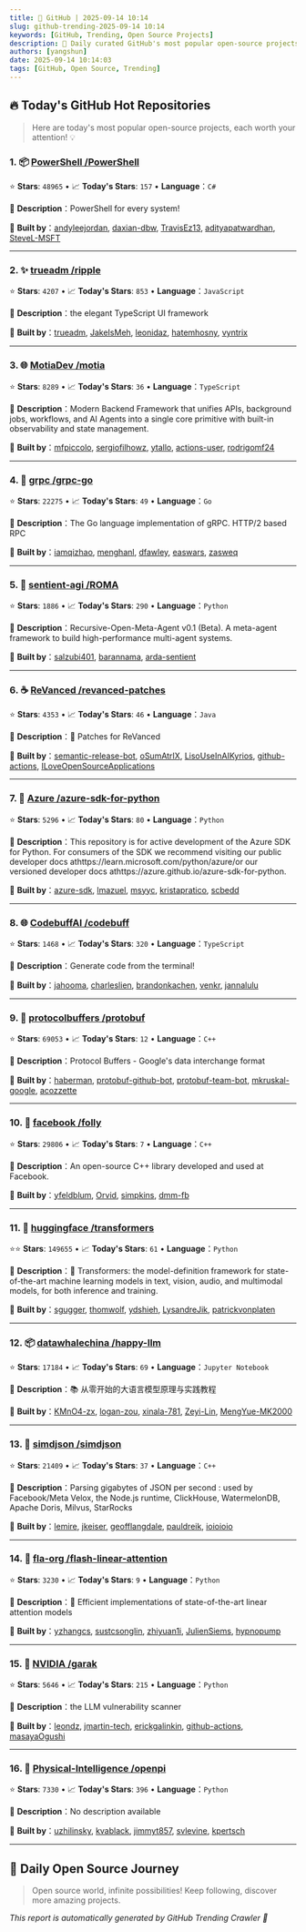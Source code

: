 ```yaml
---
title: 🚀 GitHub | 2025-09-14 10:14
slug: github-trending-2025-09-14 10:14
keywords: [GitHub, Trending, Open Source Projects]
description: 🌟 Daily curated GitHub's most popular open-source projects to help you stay on the pulse of technology!
authors: [yangshun]
date: 2025-09-14 10:14:03
tags: [GitHub, Open Source, Trending]
---
```


## 🔥 Today's GitHub Hot Repositories

> Here are today's most popular open-source projects, each worth your attention! 💡

### 1. 📦 [PowerShell /PowerShell](https://github.com/PowerShell/PowerShell)

⭐ **Stars**: `48965`   •   📈 **Today's Stars**: `157`   •   **Language**：`C#`

📝 **Description**：PowerShell for every system!

🤝 **Built by**：[andyleejordan](https://github.com/andyleejordan), [daxian-dbw](https://github.com/daxian-dbw), [TravisEz13](https://github.com/TravisEz13), [adityapatwardhan](https://github.com/adityapatwardhan), [SteveL-MSFT](https://github.com/SteveL-MSFT)

---

### 2. ✨ [trueadm /ripple](https://github.com/trueadm/ripple)

⭐ **Stars**: `4207`   •   📈 **Today's Stars**: `853`   •   **Language**：`JavaScript`

📝 **Description**：the elegant TypeScript UI framework

🤝 **Built by**：[trueadm](https://github.com/trueadm), [JakeIsMeh](https://github.com/JakeIsMeh), [leonidaz](https://github.com/leonidaz), [hatemhosny](https://github.com/hatemhosny), [vyntrix](https://github.com/vyntrix)

---

### 3. 🌐 [MotiaDev /motia](https://github.com/MotiaDev/motia)

⭐ **Stars**: `8289`   •   📈 **Today's Stars**: `36`   •   **Language**：`TypeScript`

📝 **Description**：Modern Backend Framework that unifies APIs, background jobs, workflows, and AI Agents into a single core primitive with built-in observability and state management.

🤝 **Built by**：[mfpiccolo](https://github.com/mfpiccolo), [sergiofilhowz](https://github.com/sergiofilhowz), [ytallo](https://github.com/ytallo), [actions-user](https://github.com/actions-user), [rodrigomf24](https://github.com/rodrigomf24)

---

### 4. 🚦 [grpc /grpc-go](https://github.com/grpc/grpc-go)

⭐ **Stars**: `22275`   •   📈 **Today's Stars**: `49`   •   **Language**：`Go`

📝 **Description**：The Go language implementation of gRPC. HTTP/2 based RPC

🤝 **Built by**：[iamqizhao](https://github.com/iamqizhao), [menghanl](https://github.com/menghanl), [dfawley](https://github.com/dfawley), [easwars](https://github.com/easwars), [zasweq](https://github.com/zasweq)

---

### 5. 🐍 [sentient-agi /ROMA](https://github.com/sentient-agi/ROMA)

⭐ **Stars**: `1886`   •   📈 **Today's Stars**: `290`   •   **Language**：`Python`

📝 **Description**：Recursive-Open-Meta-Agent v0.1 (Beta). A meta-agent framework to build high-performance multi-agent systems.

🤝 **Built by**：[salzubi401](https://github.com/salzubi401), [barannama](https://github.com/barannama), [arda-sentient](https://github.com/arda-sentient)

---

### 6. ☕ [ReVanced /revanced-patches](https://github.com/ReVanced/revanced-patches)

⭐ **Stars**: `4353`   •   📈 **Today's Stars**: `46`   •   **Language**：`Java`

📝 **Description**：🧩 Patches for ReVanced

🤝 **Built by**：[semantic-release-bot](https://github.com/semantic-release-bot), [oSumAtrIX](https://github.com/oSumAtrIX), [LisoUseInAIKyrios](https://github.com/LisoUseInAIKyrios), [github-actions](https://github.com/github-actions), [ILoveOpenSourceApplications](https://github.com/ILoveOpenSourceApplications)

---

### 7. 🐍 [Azure /azure-sdk-for-python](https://github.com/Azure/azure-sdk-for-python)

⭐ **Stars**: `5296`   •   📈 **Today's Stars**: `80`   •   **Language**：`Python`

📝 **Description**：This repository is for active development of the Azure SDK for Python. For consumers of the SDK we recommend visiting our public developer docs athttps://learn.microsoft.com/python/azure/or our versioned developer docs athttps://azure.github.io/azure-sdk-for-python.

🤝 **Built by**：[azure-sdk](https://github.com/azure-sdk), [lmazuel](https://github.com/lmazuel), [msyyc](https://github.com/msyyc), [kristapratico](https://github.com/kristapratico), [scbedd](https://github.com/scbedd)

---

### 8. 🌐 [CodebuffAI /codebuff](https://github.com/CodebuffAI/codebuff)

⭐ **Stars**: `1468`   •   📈 **Today's Stars**: `320`   •   **Language**：`TypeScript`

📝 **Description**：Generate code from the terminal!

🤝 **Built by**：[jahooma](https://github.com/jahooma), [charleslien](https://github.com/charleslien), [brandonkachen](https://github.com/brandonkachen), [venkr](https://github.com/venkr), [jannalulu](https://github.com/jannalulu)

---

### 9. 🔧 [protocolbuffers /protobuf](https://github.com/protocolbuffers/protobuf)

⭐ **Stars**: `69053`   •   📈 **Today's Stars**: `12`   •   **Language**：`C++`

📝 **Description**：Protocol Buffers - Google's data interchange format

🤝 **Built by**：[haberman](https://github.com/haberman), [protobuf-github-bot](https://github.com/protobuf-github-bot), [protobuf-team-bot](https://github.com/protobuf-team-bot), [mkruskal-google](https://github.com/mkruskal-google), [acozzette](https://github.com/acozzette)

---

### 10. 🔧 [facebook /folly](https://github.com/facebook/folly)

⭐ **Stars**: `29806`   •   📈 **Today's Stars**: `7`   •   **Language**：`C++`

📝 **Description**：An open-source C++ library developed and used at Facebook.

🤝 **Built by**：[yfeldblum](https://github.com/yfeldblum), [Orvid](https://github.com/Orvid), [simpkins](https://github.com/simpkins), [dmm-fb](https://github.com/dmm-fb)

---

### 11. 🐍 [huggingface /transformers](https://github.com/huggingface/transformers)

⭐⭐ **Stars**: `149655`   •   📈 **Today's Stars**: `61`   •   **Language**：`Python`

📝 **Description**：🤗 Transformers: the model-definition framework for state-of-the-art machine learning models in text, vision, audio, and multimodal models, for both inference and training.

🤝 **Built by**：[sgugger](https://github.com/sgugger), [thomwolf](https://github.com/thomwolf), [ydshieh](https://github.com/ydshieh), [LysandreJik](https://github.com/LysandreJik), [patrickvonplaten](https://github.com/patrickvonplaten)

---

### 12. 📦 [datawhalechina /happy-llm](https://github.com/datawhalechina/happy-llm)

⭐ **Stars**: `17184`   •   📈 **Today's Stars**: `69`   •   **Language**：`Jupyter Notebook`

📝 **Description**：📚 从零开始的大语言模型原理与实践教程

🤝 **Built by**：[KMnO4-zx](https://github.com/KMnO4-zx), [logan-zou](https://github.com/logan-zou), [xinala-781](https://github.com/xinala-781), [Zeyi-Lin](https://github.com/Zeyi-Lin), [MengYue-MK2000](https://github.com/MengYue-MK2000)

---

### 13. 🔧 [simdjson /simdjson](https://github.com/simdjson/simdjson)

⭐ **Stars**: `21409`   •   📈 **Today's Stars**: `37`   •   **Language**：`C++`

📝 **Description**：Parsing gigabytes of JSON per second : used by Facebook/Meta Velox, the Node.js runtime, ClickHouse, WatermelonDB, Apache Doris, Milvus, StarRocks

🤝 **Built by**：[lemire](https://github.com/lemire), [jkeiser](https://github.com/jkeiser), [geofflangdale](https://github.com/geofflangdale), [pauldreik](https://github.com/pauldreik), [ioioioio](https://github.com/ioioioio)

---

### 14. 🐍 [fla-org /flash-linear-attention](https://github.com/fla-org/flash-linear-attention)

⭐ **Stars**: `3230`   •   📈 **Today's Stars**: `9`   •   **Language**：`Python`

📝 **Description**：🚀 Efficient implementations of state-of-the-art linear attention models

🤝 **Built by**：[yzhangcs](https://github.com/yzhangcs), [sustcsonglin](https://github.com/sustcsonglin), [zhiyuan1i](https://github.com/zhiyuan1i), [JulienSiems](https://github.com/JulienSiems), [hypnopump](https://github.com/hypnopump)

---

### 15. 🐍 [NVIDIA /garak](https://github.com/NVIDIA/garak)

⭐ **Stars**: `5646`   •   📈 **Today's Stars**: `215`   •   **Language**：`Python`

📝 **Description**：the LLM vulnerability scanner

🤝 **Built by**：[leondz](https://github.com/leondz), [jmartin-tech](https://github.com/jmartin-tech), [erickgalinkin](https://github.com/erickgalinkin), [github-actions](https://github.com/github-actions), [masayaOgushi](https://github.com/masayaOgushi)

---

### 16. 🐍 [Physical-Intelligence /openpi](https://github.com/Physical-Intelligence/openpi)

⭐ **Stars**: `7330`   •   📈 **Today's Stars**: `396`   •   **Language**：`Python`

📝 **Description**：No description available

🤝 **Built by**：[uzhilinsky](https://github.com/uzhilinsky), [kvablack](https://github.com/kvablack), [jimmyt857](https://github.com/jimmyt857), [svlevine](https://github.com/svlevine), [kpertsch](https://github.com/kpertsch)

---

## 🌈 Daily Open Source Journey

> Open source world, infinite possibilities! Keep following, discover more amazing projects.

*This report is automatically generated by GitHub Trending Crawler 🤖*
